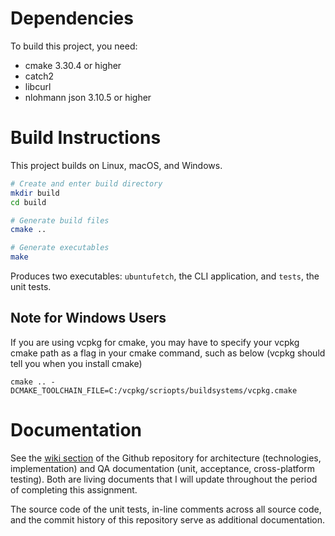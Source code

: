# Dependencies

To build this project, you need:

- cmake 3.30.4 or higher
- catch2
- libcurl
- nlohmann json 3.10.5 or higher

# Build Instructions

This project builds on Linux, macOS, and Windows.

```bash
# Create and enter build directory
mkdir build
cd build

# Generate build files
cmake ..

# Generate executables
make
```

Produces two executables: `ubuntufetch`, the CLI application, and `tests`, the unit tests.

## Note for Windows Users

If you are using vcpkg for cmake, you may have to specify your vcpkg cmake path as a flag in your cmake command, such as below (vcpkg should tell you when you install cmake)

`cmake .. -DCMAKE_TOOLCHAIN_FILE=C:/vcpkg/scriopts/buildsystems/vcpkg.cmake`

# Documentation

See the [wiki section](https://github.com/jel-PDX/UbuntuFetch/wiki) of the Github repository for architecture (technologies, implementation) and QA documentation (unit, acceptance, cross-platform testing). Both are living documents that I will update throughout the period of completing this assignment.

The source code of the unit tests, in-line comments across all source code, and the commit history of this repository serve as additional documentation.
